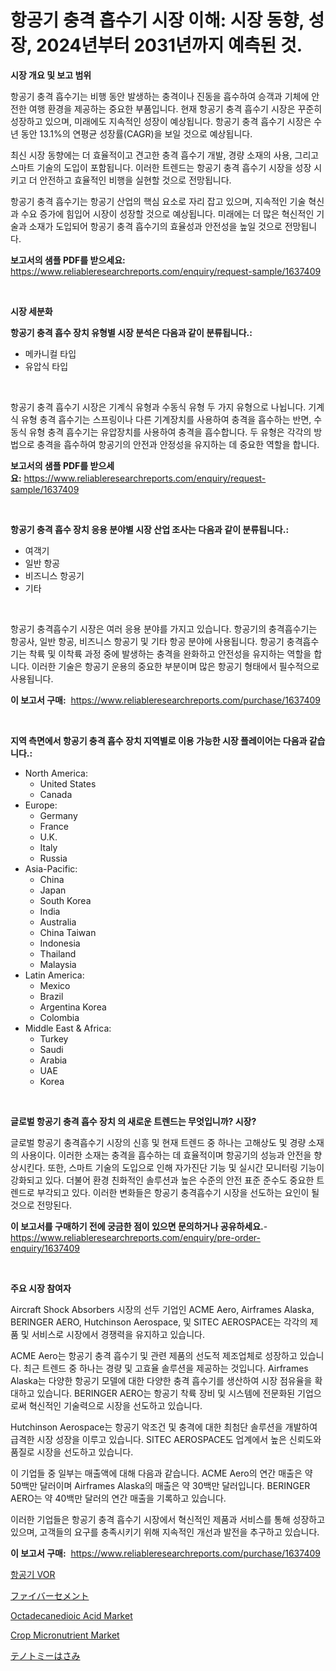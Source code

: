 <p><h1>항공기 충격 흡수기 시장 이해: 시장 동향, 성장, 2024년부터 2031년까지 예측된 것.</h1></p><p><strong>시장 개요 및 보고 범위</strong></p>
<p><p>항공기 충격 흡수기는 비행 동안 발생하는 충격이나 진동을 흡수하여 승객과 기체에 안전한 여행 환경을 제공하는 중요한 부품입니다. 현재 항공기 충격 흡수기 시장은 꾸준히 성장하고 있으며, 미래에도 지속적인 성장이 예상됩니다. 항공기 충격 흡수기 시장은 수년 동안 13.1%의 연평균 성장률(CAGR)을 보일 것으로 예상됩니다.</p><p>최신 시장 동향에는 더 효율적이고 견고한 충격 흡수기 개발, 경량 소재의 사용, 그리고 스마트 기술의 도입이 포함됩니다. 이러한 트렌드는 항공기 충격 흡수기 시장을 성장 시키고 더 안전하고 효율적인 비행을 실현할 것으로 전망됩니다.</p><p>항공기 충격 흡수기는 항공기 산업의 핵심 요소로 자리 잡고 있으며, 지속적인 기술 혁신과 수요 증가에 힘입어 시장이 성장할 것으로 예상됩니다. 미래에는 더 많은 혁신적인 기술과 소재가 도입되어 항공기 충격 흡수기의 효율성과 안전성을 높일 것으로 전망됩니다.</p></p>
<p><strong>보고서의 샘플 PDF를 받으세요:</strong> <a href="https://www.reliableresearchreports.com/enquiry/request-sample/1637409">https://www.reliableresearchreports.com/enquiry/request-sample/1637409</a></p>
<p>&nbsp;</p>
<p><strong>시장 세분화</strong></p>
<p><strong>항공기 충격 흡수 장치 유형별 시장 분석은 다음과 같이 분류됩니다.:</strong></p>
<p><ul><li>메카니컬 타입</li><li>유압식 타입</li></ul></p>
<p>&nbsp;</p>
<p><p>항공기 충격 흡수기 시장은 기계식 유형과 수동식 유형 두 가지 유형으로 나뉩니다. 기계식 유형 충격 흡수기는 스프링이나 다른 기계장치를 사용하여 충격을 흡수하는 반면, 수동식 유형 충격 흡수기는 유압장치를 사용하여 충격을 흡수합니다. 두 유형은 각각의 방법으로 충격을 흡수하여 항공기의 안전과 안정성을 유지하는 데 중요한 역할을 합니다.</p></p>
<p><strong>보고서의 샘플 PDF를 받으세요:</strong>&nbsp;<a href="https://www.reliableresearchreports.com/enquiry/request-sample/1637409">https://www.reliableresearchreports.com/enquiry/request-sample/1637409</a></p>
<p>&nbsp;</p>
<p><strong> 항공기 충격 흡수 장치 응용 분야별 시장 산업 조사는 다음과 같이 분류됩니다.:</strong></p>
<p><ul><li>여객기</li><li>일반 항공</li><li>비즈니스 항공기</li><li>기타</li></ul></p>
<p>&nbsp;</p>
<p><p>항공기 충격흡수기 시장은 여러 응용 분야를 가지고 있습니다. 항공기의 충격흡수기는 항공사, 일반 항공, 비즈니스 항공기 및 기타 항공 분야에 사용됩니다. 항공기 충격흡수기는 착륙 및 이착륙 과정 중에 발생하는 충격을 완화하고 안전성을 유지하는 역할을 합니다. 이러한 기술은 항공기 운용의 중요한 부분이며 많은 항공기 형태에서 필수적으로 사용됩니다.</p></p>
<p><strong>이 보고서 구매:</strong>&nbsp; <a href="https://www.reliableresearchreports.com/purchase/1637409">https://www.reliableresearchreports.com/purchase/1637409</a></p>
<p>&nbsp;</p>
<p><strong>지역 측면에서 항공기 충격 흡수 장치 지역별로 이용 가능한 시장 플레이어는 다음과 같습니다.:</strong></p>
<p><ul>
    <li>
        North America:
        <ul>
            <li>United States</li>
            <li>Canada</li>
        </ul>
    </li>
    <li>
        Europe:
        <ul>
            <li>Germany</li>
            <li>France</li>
            <li>U.K.</li>
            <li>Italy</li>
            <li>Russia</li>
        </ul>
    </li>
    <li>
        Asia-Pacific:
        <ul>
            <li>China</li>
            <li>Japan</li>
            <li>South Korea</li>
            <li>India</li>
            <li>Australia</li>
            <li>China Taiwan</li>
            <li>Indonesia</li>
            <li>Thailand</li>
            <li>Malaysia</li>
        </ul>
    </li>
    <li>
        Latin America:
        <ul>
            <li>Mexico</li>
            <li>Brazil</li>
            <li>Argentina Korea</li>
            <li>Colombia</li>
        </ul>
    </li>
    <li>
        Middle East & Africa:
        <ul>
            <li>Turkey</li>
            <li>Saudi</li>
            <li>Arabia</li>
            <li>UAE</li>
            <li>Korea</li>
        </ul>
    </li>
    </ul></p>
<p>&nbsp;</p>
<p><strong>글로벌 항공기 충격 흡수 장치 의 새로운 트렌드는 무엇입니까? 시장?</strong></p>
<p><p>글로벌 항공기 충격흡수기 시장의 신흥 및 현재 트렌드 중 하나는 고해상도 및 경량 소재의 사용이다. 이러한 소재는 충격을 흡수하는 데 효율적이며 항공기의 성능과 안전을 향상시킨다. 또한, 스마트 기술의 도입으로 인해 자가진단 기능 및 실시간 모니터링 기능이 강화되고 있다. 더불어 환경 친화적인 솔루션과 높은 수준의 안전 표준 준수도 중요한 트렌드로 부각되고 있다. 이러한 변화들은 항공기 충격흡수기 시장을 선도하는 요인이 될 것으로 전망된다.</p></p>
<p><strong>이 보고서를 구매하기 전에 궁금한 점이 있으면 문의하거나 공유하세요.</strong>- <a href="https://www.reliableresearchreports.com/enquiry/pre-order-enquiry/1637409">https://www.reliableresearchreports.com/enquiry/pre-order-enquiry/1637409</a></p>
<p>&nbsp;</p>
<p><strong>주요 시장 참여자</strong></p>
<p><p>Aircraft Shock Absorbers 시장의 선두 기업인 ACME Aero, Airframes Alaska, BERINGER AERO, Hutchinson Aerospace, 및 SITEC AEROSPACE는 각각의 제품 및 서비스로 시장에서 경쟁력을 유지하고 있습니다.</p><p>ACME Aero는 항공기 충격 흡수기 및 관련 제품의 선도적 제조업체로 성장하고 있습니다. 최근 트렌드 중 하나는 경량 및 고효율 솔루션을 제공하는 것입니다. Airframes Alaska는 다양한 항공기 모델에 대한 다양한 충격 흡수기를 생산하여 시장 점유율을 확대하고 있습니다. BERINGER AERO는 항공기 착륙 장비 및 시스템에 전문화된 기업으로써 혁신적인 기술력으로 시장을 선도하고 있습니다.</p><p>Hutchinson Aerospace는 항공기 악조건 및 충격에 대한 최첨단 솔루션을 개발하여 급격한 시장 성장을 이루고 있습니다. SITEC AEROSPACE도 업계에서 높은 신뢰도와 품질로 시장을 선도하고 있습니다.</p><p>이 기업들 중 일부는 매출액에 대해 다음과 같습니다. ACME Aero의 연간 매출은 약 50백만 달러이며 Airframes Alaska의 매출은 약 30백만 달러입니다. BERINGER AERO는 약 40백만 달러의 연간 매출을 기록하고 있습니다.</p><p>이러한 기업들은 항공기 충격 흡수기 시장에서 혁신적인 제품과 서비스를 통해 성장하고 있으며, 고객들의 요구를 충족시키기 위해 지속적인 개선과 발전을 추구하고 있습니다.</p></p>
<p><strong>이 보고서 구매:</strong>&nbsp;&nbsp;<a href="https://www.reliableresearchreports.com/purchase/1637409">https://www.reliableresearchreports.com/purchase/1637409</a></p>
<p><p><a href="https://github.com/vsnao330707/Market-Research-Report-List-1/blob/main/27706448060.md">항공기 VOR</a></p><p><a href="https://github.com/dadanedu33/Market-Research-Report-List-1/blob/main/39737298607.md">ファイバーセメント</a></p><p><a href="https://chivalrous-flock-a86.notion.site/Octadecanedioic-Acid-Market-Dynamics-2024-2031-Also-about-Its-Market-Trends-Projections-and-Oppor-ce1209992335416897b072122c1ba118">Octadecanedioic Acid Market</a></p><p><a href="https://issuu.com/reportprime-2/docs/crop-micronutrient-market-size-2030.pptx">Crop Micronutrient Market</a></p><p><a href="https://medium.com/@arimuller2009/%E3%83%86%E3%83%8E%E3%83%88%E3%83%9F%E3%83%BC%E3%82%B7%E3%82%B6%E3%83%BC%E3%82%B9%E5%B8%82%E5%A0%B4%E3%81%AE%E6%B4%9E%E5%AF%9F-%E5%B8%82%E5%A0%B4%E5%8B%95%E5%90%91-%E6%88%90%E9%95%B7-2024%E5%B9%B4%E3%81%8B%E3%82%892031%E5%B9%B4%E3%81%BE%E3%81%A7%E3%81%AE%E4%BA%88%E6%B8%AC-531d48aeab85">テノトミーはさみ</a></p></p>
